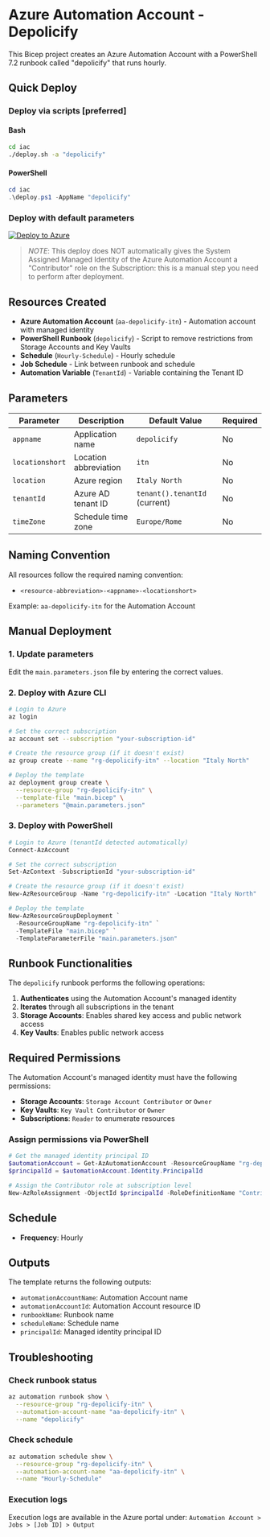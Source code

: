 # Azure Automation Account - Depolicify

This Bicep project creates an Azure Automation Account with a PowerShell 7.2 runbook called "depolicify" that runs hourly.

## Quick Deploy

### Deploy via scripts [preferred]

#### Bash

```bash
cd iac
./deploy.sh -a "depolicify"
```

#### PowerShell

```powershell
cd iac
.\deploy.ps1 -AppName "depolicify"
```

### Deploy with default parameters

[![Deploy to Azure](https://aka.ms/deploytoazurebutton)](https://portal.azure.com/#create/Microsoft.Template/uri/https%3A%2F%2Fraw.githubusercontent.com%2Flgiuliani80%2Fdepolicify%2Fmain%2Fiac%2Fmain.bicep)

> *NOTE*: This deploy does NOT automatically gives the System Assigned Managed Identity of the Azure Automation Account a "Contributor" role on the Subscription: this is a manual step you need to perform after deployment.

## Resources Created

- **Azure Automation Account** (`aa-depolicify-itn`) - Automation account with managed identity
- **PowerShell Runbook** (`depolicify`) - Script to remove restrictions from Storage Accounts and Key Vaults
- **Schedule** (`Hourly-Schedule`) - Hourly schedule
- **Job Schedule** - Link between runbook and schedule
- **Automation Variable** (`TenantId`) - Variable containing the Tenant ID

## Parameters

| Parameter | Description | Default Value | Required |
|-----------|-------------|---------------|----------|
| `appname` | Application name | `depolicify` | No |
| `locationshort` | Location abbreviation | `itn` | No |
| `location` | Azure region | `Italy North` | No |
| `tenantId` | Azure AD tenant ID | `tenant().tenantId` (current) | No |
| `timeZone` | Schedule time zone | `Europe/Rome` | No |

## Naming Convention

All resources follow the required naming convention:

- `<resource-abbreviation>-<appname>-<locationshort>`

Example: `aa-depolicify-itn` for the Automation Account

## Manual Deployment

### 1. Update parameters

Edit the `main.parameters.json` file by entering the correct values.

### 2. Deploy with Azure CLI

```bash
# Login to Azure
az login

# Set the correct subscription
az account set --subscription "your-subscription-id"

# Create the resource group (if it doesn't exist)
az group create --name "rg-depolicify-itn" --location "Italy North"

# Deploy the template
az deployment group create \
  --resource-group "rg-depolicify-itn" \
  --template-file "main.bicep" \
  --parameters "@main.parameters.json"
```

### 3. Deploy with PowerShell

```powershell
# Login to Azure (tenantId detected automatically)
Connect-AzAccount

# Set the correct subscription
Set-AzContext -SubscriptionId "your-subscription-id"

# Create the resource group (if it doesn't exist)
New-AzResourceGroup -Name "rg-depolicify-itn" -Location "Italy North"

# Deploy the template
New-AzResourceGroupDeployment `
  -ResourceGroupName "rg-depolicify-itn" `
  -TemplateFile "main.bicep" `
  -TemplateParameterFile "main.parameters.json"
```

## Runbook Functionalities

The `depolicify` runbook performs the following operations:

1. **Authenticates** using the Automation Account's managed identity
2. **Iterates** through all subscriptions in the tenant
3. **Storage Accounts**: Enables shared key access and public network access
4. **Key Vaults**: Enables public network access

## Required Permissions

The Automation Account's managed identity must have the following permissions:

- **Storage Accounts**: `Storage Account Contributor` or `Owner`
- **Key Vaults**: `Key Vault Contributor` or `Owner`
- **Subscriptions**: `Reader` to enumerate resources

### Assign permissions via PowerShell

```powershell
# Get the managed identity principal ID
$automationAccount = Get-AzAutomationAccount -ResourceGroupName "rg-depolicify-itn" -Name "aa-depolicify-itn"
$principalId = $automationAccount.Identity.PrincipalId

# Assign the Contributor role at subscription level
New-AzRoleAssignment -ObjectId $principalId -RoleDefinitionName "Contributor" -Scope "/subscriptions/your-subscription-id"
```

## Schedule

- **Frequency**: Hourly

## Outputs

The template returns the following outputs:

- `automationAccountName`: Automation Account name
- `automationAccountId`: Automation Account resource ID
- `runbookName`: Runbook name
- `scheduleName`: Schedule name
- `principalId`: Managed identity principal ID

## Troubleshooting

### Check runbook status

```bash
az automation runbook show \
  --resource-group "rg-depolicify-itn" \
  --automation-account-name "aa-depolicify-itn" \
  --name "depolicify"
```

### Check schedule

```bash
az automation schedule show \
  --resource-group "rg-depolicify-itn" \
  --automation-account-name "aa-depolicify-itn" \
  --name "Hourly-Schedule"
```

### Execution logs

Execution logs are available in the Azure portal under:
`Automation Account > Jobs > [Job ID] > Output`
